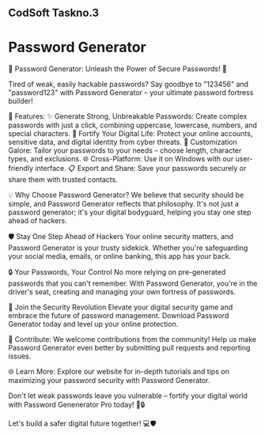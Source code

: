 ## CodSoft Taskno.3
# Password Generator


🔐 Password Generator: Unleash the Power of Secure Passwords! 🔐

Tired of weak, easily hackable passwords? Say goodbye to "123456" and "password123" with Password Generator – your ultimate password fortress builder!

🚀 Features:
✨ Generate Strong, Unbreakable Passwords: Create complex passwords with just a click, combining uppercase, lowercase, numbers, and special characters.
🔐 Fortify Your Digital Life: Protect your online accounts, sensitive data, and digital identity from cyber threats.
🌈 Customization Galore: Tailor your passwords to your needs – choose length, character types, and exclusions.
🌐 Cross-Platform: Use it on Windows with our user-friendly interface.
📋 Export and Share: Save your passwords securely or share them with trusted contacts.

💡 Why Choose Password Generator?
We believe that security should be simple, and Password Generator reflects that philosophy. It's not just a password generator; it's your digital bodyguard, helping you stay one step ahead of hackers.

🛡️ Stay One Step Ahead of Hackers
Your online security matters, and Password Generator is your trusty sidekick. Whether you're safeguarding your social media, emails, or online banking, this app has your back.

🔒 Your Passwords, Your Control
No more relying on pre-generated passwords that you can't remember. With Password Generator, you're in the driver's seat, creating and managing your own fortress of passwords.

🌟 Join the Security Revolution
Elevate your digital security game and embrace the future of password management. Download Password Generator today and level up your online protection.


📢 Contribute:
We welcome contributions from the community! Help us make Password Generator even better by submitting pull requests and reporting issues.

🌐 Learn More:
Explore our website for in-depth tutorials and tips on maximizing your password security with Password Generator.


Don't let weak passwords leave you vulnerable – fortify your digital world with Password Genenerator Pro today! 💪🔒

Let's build a safer digital future together! 💻🛡️
